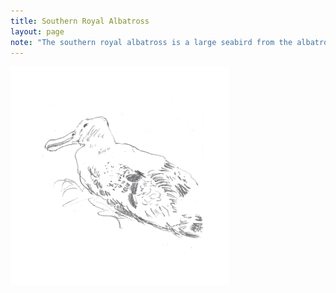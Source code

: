 ```yaml
---
title: Southern Royal Albatross
layout: page
note: "The southern royal albatross is a large seabird from the albatross family. At an average wingspan of above, it is one of the two largest species of albatross, together with the wandering albatross."
---
```


<img src="/assets/pages/art/images/southern-royal-albatross.png">
